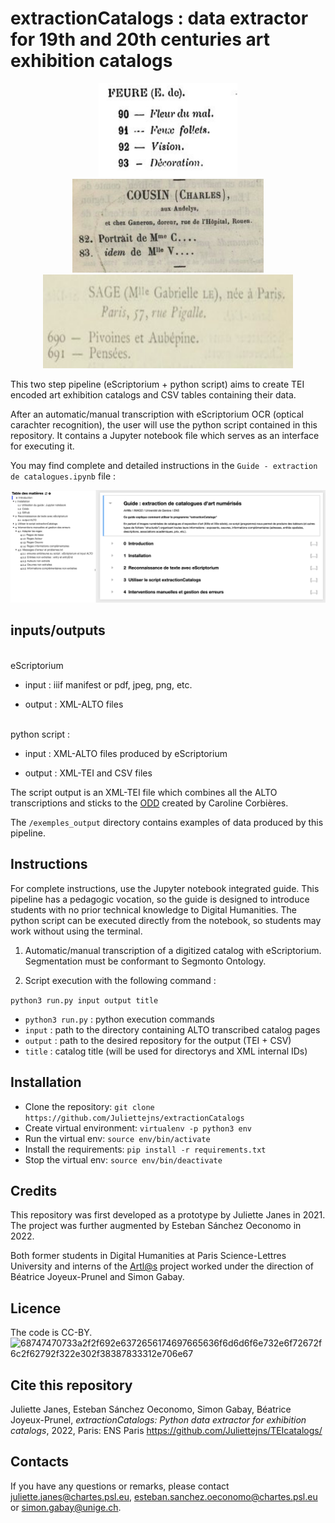 # extractionCatalogs : data extractor for 19th and 20th centuries art exhibition catalogs 
      
   
   <p class="float" align="center">
      <img src="extractionCatalogs/static/images/entree_nulle.png" height="150"/>
      <img src="extractionCatalogs/static/images/Exemple_Entree_Simple.png" height="150"/>
      <img src="extractionCatalogs/static/images/Exemple_Entree_Double.png" height="150" width="400"/>
   </p>

This two step pipeline (eScriptorium + python script) aims to create TEI encoded art exhibition catalogs and CSV tables containing their data.

After an automatic/manual transcription with eScriptorium OCR (optical carachter recognition), the user will use the python script contained in this repository. It contains a Jupyter notebook file which serves as an interface for executing it. 

You may find complete and detailed instructions in the ```Guide - extraction de catalogues.ipynb``` file :

<p class="float" align="center">
   <img src="extractionCatalogs/static/images/menu_guide.png" height=""/>
</p>

## inputs/outputs
<br>eScriptorium</br> 

- input : iiif manifest or pdf, jpeg, png, etc. 

- output : XML-ALTO files

<br> python script : </br> 

- input : XML-ALTO files produced by eScriptorium

- output : XML-TEI and CSV files

The script output is an XML-TEI file which combines all the ALTO transcriptions and sticks to the [ODD](https://github.com/carolinecorbieres/ArtlasCatalogues/blob/master/5_ImproveGROBIDoutput/ODD/ODD_VisualContagions.xml) created by Caroline Corbières. 

The ```/exemples_output``` directory contains examples of data produced by this pipeline.
   
   
## Instructions 

For complete instructions, use the Jupyter notebook integrated guide. This pipeline has a pedagogic vocation, so the guide is designed to introduce students with no prior technical knowledge to Digital Humanities. The python script can be executed directly from the notebook, so students may work without using the terminal.

1. Automatic/manual transcription of a digitized catalog with eScriptorium. Segmentation must be conformant to Segmonto Ontology.

2. Script execution with the following command :

```python3 run.py input output title```
- ```python3 run.py``` : python execution commands
- ```input``` : path to the directory containing ALTO transcribed catalog pages
- ```output``` : path to the desired repository for the output (TEI + CSV)
- ```title``` : catalog title (will be used for directorys and XML internal IDs)



## Installation
  - Clone the repository: ```git clone https://github.com/Juliettejns/extractionCatalogs```
  - Create virtual environment: ```virtualenv -p python3 env```
  - Run the virtual env: ```source env/bin/activate```
  - Install the requirements: ```pip install -r requirements.txt```
  - Stop the virtual env: ```source env/bin/deactivate```


## Credits
This repository was first developed as a prototype by Juliette Janes in 2021. The project was further augmented by Esteban Sánchez Oeconomo in 2022.

Both former students in Digital Humanities at Paris Science-Lettres University and interns of the [Artl@s](https://artlas.huma-num.fr/fr/) 
project worked under the direction of Béatrice Joyeux-Prunel and Simon Gabay.


## Licence
The code is CC-BY.</br>
![68747470733a2f2f692e6372656174697665636f6d6d6f6e732e6f72672f6c2f62792f322e302f38387833312e706e67](https://user-images.githubusercontent.com/56683417/115525743-a78d2400-a28f-11eb-8e45-4b6e3265a527.png)

## Cite this repository
Juliette Janes, Esteban Sánchez Oeconomo, Simon Gabay, Béatrice Joyeux-Prunel, _extractionCatalogs: Python data extractor for exhibition catalogs_, 2022, Paris: ENS Paris https://github.com/Juliettejns/TEIcatalogs/



## Contacts
If you have any questions or remarks, please contact juliette.janes@chartes.psl.eu, esteban.sanchez.oeconomo@chartes.psl.eu or simon.gabay@unige.ch.


